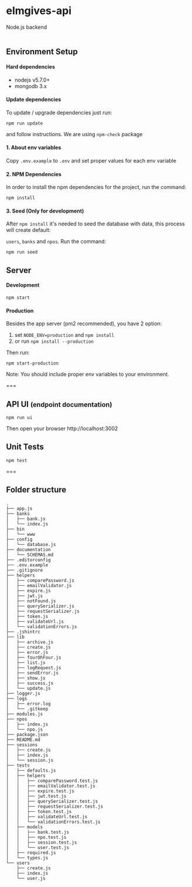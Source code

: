# elmgives-api

Node.js backend
<br /><br />
## Environment Setup

#### Hard dependencies

- nodejs v5.7.0+
- mongodb 3.x


#### Update dependencies

To update / upgrade dependencies just run:

```
npm run update
```

and follow instructions. We are using `npm-check` package


#### 1. About env variables

Copy `.env.example` to `.env` and set proper values for each env variable

#### 2. NPM Dependencies

In order to install the npm dependencies for the project, run the command:

```
npm install
```

#### 3. Seed (Only for development)
After `npm install` it's needed to seed the database with data, this process will create default:

`users`, `banks` and `npos`. Run the command:


```
npm run seed
```


## Server

#### Development
```
npm start
```

#### Production
Besides the app server (pm2 recommended), you have 2 option:

1. set `NODE_ENV=production` and `npm install`  
2. or run `npm install --production`

Then run:

```
npm start-production
```

Note: You should include proper env variables to your environment.

===

## API UI <small> (endpoint documentation) </small>

```
npm run ui
```

Then open your browser http://localhost:3002


## Unit Tests

```
npm test
```
===

## Folder structure

```
.
├── app.js
├── banks
│   ├── bank.js
│   └── index.js
├── bin
│   └── www
├── config
│   └── database.js
├── documentation
│   └── SCHEMAS.md
├── .editorconfig
├── .env.example
├── .gitignore
├── helpers
│   ├── comparePassword.js
│   ├── emailValidator.js
│   ├── expire.js
│   ├── jwt.js
│   ├── notFound.js
│   ├── querySerializer.js
│   ├── requestSerializer.js
│   ├── token.js
│   ├── validateUrl.js
│   └── validationErrors.js
├── .jshintrc
├── lib
│   ├── archive.js
│   ├── create.js
│   ├── error.js
│   ├── fourOhFour.js
│   ├── list.js
│   ├── logRequest.js
│   ├── sendError.js
│   ├── show.js
│   ├── success.js
│   └── update.js
├── logger.js
├── logs
│   ├── error.log
│   └── .gitkeep
├── modules.js
├── npos
│   ├── index.js
│   └── npo.js
├── package.json
├── README.md
├── sessions
│   ├── create.js
│   ├── index.js
│   └── session.js
├── tests
│   ├── defaults.js
│   ├── helpers
│   │   ├── comparePassword.test.js
│   │   ├── emailValidator.test.js
│   │   ├── expire.test.js
│   │   ├── jwt.test.js
│   │   ├── querySerializer.test.js
│   │   ├── requestSerializer.test.js
│   │   ├── token.test.js
│   │   ├── validateUrl.test.js
│   │   └── validationErrors.test.js
│   ├── models
│   │   ├── bank.test.js
│   │   ├── npo.test.js
│   │   ├── session.test.js
│   │   └── user.test.js
│   ├── required.js
│   └── types.js
└── users
    ├── create.js
    ├── index.js
    └── user.js
```
 
